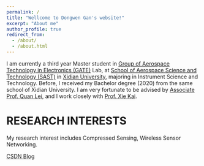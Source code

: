 ```yaml
---
permalink: /
title: "Wellcome to Dongwen Gan's website!"
excerpt: "About me"
author_profile: true
redirect_from: 
  - /about/
  - /about.html
---
```

I am currently a third year Master student in [Group of Aerospace Technology in Electronics (GATE)](https://web.xidian.edu.cn/kaixie/) Lab, at [School of Aerospace Science and Technology (SAST)](https://sast.xidian.edu.cn/) in [Xidian University](https://www.xidian.edu.cn/), majoring in Instrument Science and Technology. Before, I received my Bachelor degree (2020) from the same school of Xidian University. I am very fortunate to be advised by [Associate Prof. Quan Lei](https://web.xidian.edu.cn/quanlei/), and I work closely with [Prof. Xie Kai](https://web.xidian.edu.cn/kaixie/).

RESEARCH INTERESTS
=====
My research interest includes Compressed Sensing, Wireless Sensor Networking.

[CSDN Blog](https://dwgan.blog.csdn.net/)

